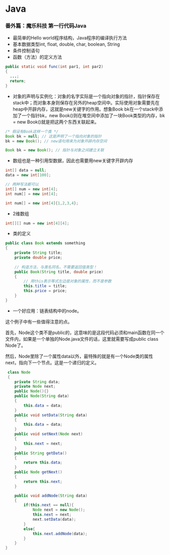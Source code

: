 # Java

### 番外篇：魔乐科技 第一行代码Java

* 最简单的Hello world程序结构，Java程序的编译执行方法
* 基本数据类型int, float, double, char, boolean, String
* 条件控制语句
* 函数（方法）的定义方法

```java
public static void func(int par1, int par2)
{
  ...;
  return;
}
```

* 对象的声明与实例化：对象的名字实际是一个指向对象的指针，指针保存在stack中；而对象本身则保存在另外的heap空间中。实际使用对象需要先在heap中开辟内存，这就是new关键字的作用。想象Book bk在一个stack中添加了一个指针bk，new Book\(\)则在堆空间中添加了一块Book类型的内存，bk = new Book\(\)就是把这两个东西关联起来。

```java
/* 假设有Book这样一个类 */
Book bk = null; // 这是声明了一个指向对象的指针
bk = new Book(); // new语句用来为对象开辟内存空间

Book bk = new Book(); // 指针与对象之间建立关联
```

* 数组也是一种引用型数据，因此也需要用new关键字开辟内存

```java
int[] data = null;
data = new int[100];

// 两种写法都可以
int[] num = new int[4];
int num[] = new int[4];

int num[] = new int[4]{1,2,3,4};
```

* 2维数组

```java
int[][] num = new int[4][4];
```

* 类的定义

```java
public class Book extends something
{
    private String title;
    private double price;
    
    // 构造方法，与类名同名，不需要返回值类型！
    public Book(String title, double price)
    {
        // 用this表示等式左边是对象的属性，而不是参数
        this.title = title;
        this.price = price;
    }
}
```

* 一个好应用：链表结构中的node。

这个例子中有一些值得注意的点。

首先，Node这个类不是public的，这意味的是这段代码必须和main函数在同一个文件内，如果是一个单独的Node.java文件的话，这里就需要写成public class Node了。

然后，Node里除了一个属性data以外，最特殊的就是有一个Node类的属性next，指向下一个节点。这是一个递归的定义。

```java
 class Node
 {
    private String data;
    private Node next;
    public Node(){}
    public Node(String data)
    {
        this.data = data;
    }
    public void setData(String data)
    {
        this.data = data;
    }
    public void setNext(Node next)
    {
        this.next = next;
    }
    public String getData()
    {
        return this.data;
    }
    public Node getNext()
    {
        return this.next;
    }

    public void addNode(String data)
    {
        if(this.next == null){
            Node next = new Node();
            this.next = next;
            next.setData(data);
        }
        else{
            this.next.addNode(data);
        }
    }
}

```

